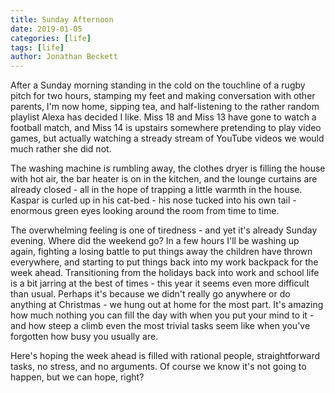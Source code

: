 ```yaml
---
title: Sunday Afternoon
date: 2019-01-05
categories: [life]
tags: [life]
author: Jonathan Beckett
---
```


After a Sunday morning standing in the cold on the touchline of a rugby pitch for two hours, stamping my feet and making conversation with other parents, I'm now home, sipping tea, and half-listening to the rather random playlist Alexa has decided I like. Miss 18 and Miss 13 have gone to watch a football match, and Miss 14 is upstairs somewhere pretending to play video games, but actually watching a stready stream of YouTube videos we would much rather she did not.

The washing machine is rumbling away, the clothes dryer is filling the house with hot air, the bar heater is on in the kitchen, and the lounge curtains are already closed - all in the hope of trapping a little warmth in the house. Kaspar is curled up in his cat-bed - his nose tucked into his own tail - enormous green eyes looking around the room from time to time.

The overwhelming feeling is one of tiredness - and yet it's already Sunday evening. Where did the weekend go? In a few hours I'll be washing up again, fighting a losing battle to put things away the children have thrown everywhere, and starting to put things back into my work backpack for the week ahead. Transitioning from the holidays back into work and school life is a bit jarring at the best of times - this year it seems even more difficult than usual. Perhaps it's because we didn't really go anywhere or do anything at Christmas - we hung out at home for the most part. It's amazing how much nothing you can fill the day with when you put your mind to it - and how steep a climb even the most trivial tasks seem like when you've forgotten how busy you usually are.

Here's hoping the week ahead is filled with rational people, straightforward tasks, no stress, and no arguments. Of course we know it's not going to happen, but we can hope, right?
